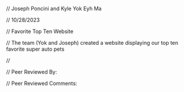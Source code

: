 // Joseph Poncini and Kyle Yok Eyh Ma

// 10/28/2023

// Favorite Top Ten Website

// The team (Yok and Joseph) created a website displaying our top ten favorite super auto pets 

//

// Peer Reviewed By:

// Peer Reviewed Comments:
